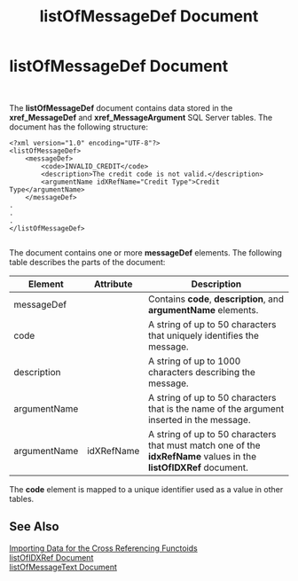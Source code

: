 ﻿---
title: listOfMessageDef Document
TOCTitle: listOfMessageDef Document
ms:assetid: 0f2787cf-7294-4f13-9b72-fef76f91a335
ms:mtpsurl: https://msdn.microsoft.com/en-us/library/Aa547391(v=BTS.80)
ms:contentKeyID: 51526254
ms.date: 08/30/2017
mtps_version: v=BTS.80
---

# listOfMessageDef Document

 

The **listOfMessageDef** document contains data stored in the **xref\_MessageDef** and **xref\_MessageArgument** SQL Server tables. The document has the following structure:

``` 
<?xml version="1.0" encoding="UTF-8"?>  
<listOfMessageDef>  
    <messageDef>  
        <code>INVALID_CREDIT</code>  
        <description>The credit code is not valid.</description>  
        <argumentName idXRefName="Credit Type">Credit Type</argumentName>  
    </messageDef>  
.  
.  
.  
</listOfMessageDef>  
  
```

The document contains one or more **messageDef** elements. The following table describes the parts of the document:

<table>
<thead>
<tr class="header">
<th>Element</th>
<th>Attribute</th>
<th>Description</th>
</tr>
</thead>
<tbody>
<tr class="odd">
<td>messageDef</td>
<td></td>
<td>Contains <strong>code</strong>, <strong>description</strong>, and <strong>argumentName</strong> elements.</td>
</tr>
<tr class="even">
<td>code</td>
<td></td>
<td>A string of up to 50 characters that uniquely identifies the message.</td>
</tr>
<tr class="odd">
<td>description</td>
<td></td>
<td>A string of up to 1000 characters describing the message.</td>
</tr>
<tr class="even">
<td>argumentName</td>
<td></td>
<td>A string of up to 50 characters that is the name of the argument inserted in the message.</td>
</tr>
<tr class="odd">
<td>argumentName</td>
<td>idXRefName</td>
<td>A string of up to 50 characters that must match one of the <strong>idxRefName</strong> values in the <strong>listOfIDXRef</strong> document.</td>
</tr>
</tbody>
</table>


The **code** element is mapped to a unique identifier used as a value in other tables.

## See Also

[Importing Data for the Cross Referencing Functoids](importing-data-for-the-cross-referencing-functoids.md)  
[listOfIDXRef Document](listofidxref-document.md)  
[listOfMessageText Document](listofmessagetext-document.md)

